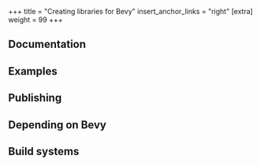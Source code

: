 +++
title = "Creating libraries for Bevy"
insert_anchor_links = "right"
[extra]
weight = 99
+++

## Documentation

## Examples

## Publishing

## Depending on Bevy

## Build systems
